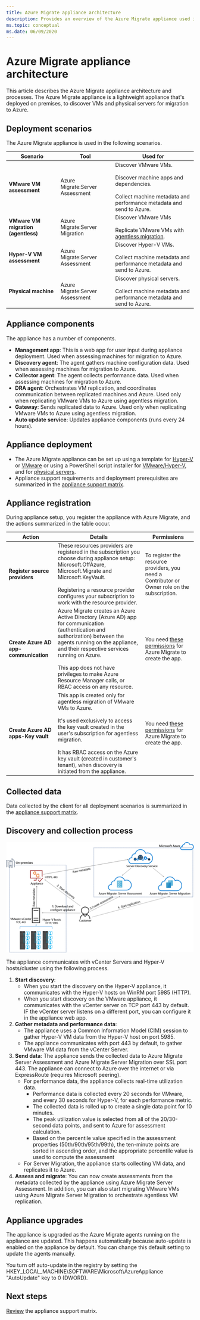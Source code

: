 ```yaml
---
title: Azure Migrate appliance architecture
description: Provides an overview of the Azure Migrate appliance used in server assessment and migration.
ms.topic: conceptual
ms.date: 06/09/2020
---
```



# Azure Migrate appliance architecture

This article describes the Azure Migrate appliance architecture and processes. The Azure Migrate appliance is a lightweight appliance that's deployed on premises, to discover VMs and physical servers for migration to Azure. 

## Deployment scenarios

The Azure Migrate appliance is used in the following scenarios.

**Scenario** | **Tool** | **Used for** 
--- | --- | ---
**VMware VM assessment** | Azure Migrate:Server Assessment | Discover VMware VMs.<br/><br/> Discover machine apps and dependencies.<br/><br/> Collect machine metadata and performance metadata and send to Azure.
**VMware VM migration (agentless)** | Azure Migrate:Server Migration | Discover VMware VMs<br/><br/>  Replicate VMware VMs with [agentless migration](server-migrate-overview.md).
**Hyper-V VM assessment** | Azure Migrate:Server Assessment | Discover Hyper-V VMs.<br/><br/> Collect machine metadata and performance metadata and send to Azure.
**Physical machine** |  Azure Migrate:Server Assessment |  Discover physical servers.<br/><br/> Collect machine metadata and performance metadata and send to Azure.

## Appliance components

The appliance has a number of components.

- **Management app**: This is a web app for user input during appliance deployment. Used when assessing machines for migration to Azure.
- **Discovery agent**: The agent gathers machine configuration data. Used when assessing machines for migration to Azure. 
- **Collector agent**: The agent collects performance data. Used when assessing machines for migration to Azure.
- **DRA agent**: Orchestrates VM replication, and coordinates communication between replicated machines and Azure. Used only when replicating VMware VMs to Azure using agentless migration.
- **Gateway**: Sends replicated data to Azure. Used only when replicating VMware VMs to Azure using agentless migration.
- **Auto update service**: Updates appliance components (runs every 24 hours).



## Appliance deployment

- The Azure Migrate appliance can be set up using a template for [Hyper-V](how-to-set-up-appliance-hyper-v.md) or [VMware](how-to-set-up-appliance-vmware.md) or using a PowerShell script installer for [VMware/Hyper-V](deploy-appliance-script.md), and for [physical servers](how-to-set-up-appliance-physical.md). 
- Appliance support requirements and deployment prerequisites are summarized in the [appliance support matrix](migrate-appliance.md).


## Appliance registration

During appliance setup, you register the appliance with Azure Migrate, and the actions summarized in the table occur.

**Action** | **Details** | **Permissions**
--- | --- | ---
**Register source providers** | These resources providers are registered in the subscription you choose during appliance setup: Microsoft.OffAzure, Microsoft.Migrate and Microsoft.KeyVault.<br/><br/> Registering a resource provider configures your subscription to work with the resource provider. | To register the resource providers, you need a Contributor or Owner role on the subscription.
**Create Azure AD app-communication** | Azure Migrate creates an Azure Active Directory (Azure AD) app for communication (authentication and authorization) between the agents running on the appliance, and their respective services running on Azure.<br/><br/> This app does not have privileges to make Azure Resource Manager calls, or RBAC access on any resource. | You need [these permissions](./tutorial-discover-vmware.md#prepare-an-azure-user-account) for Azure Migrate to create the app.
**Create Azure AD apps-Key vault** | This app is created only for agentless migration of VMware VMs to Azure.<br/><br/> It's used exclusively to access the key vault created in the user's subscription for agentless migration.<br/><br/> It has RBAC access on the Azure key vault (created in customer's tenant), when discovery is initiated from the appliance. | You need [these permissions](./tutorial-discover-vmware.md#prepare-an-azure-user-account) for Azure Migrate to create the app.



## Collected data

Data collected by the client for all deployment scenarios is summarized in the [appliance support matrix](migrate-appliance.md).

## Discovery and collection process

![Architecture](./media/migrate-appliance-architecture/architecture1.png)

The appliance communicates with vCenter Servers and Hyper-V hosts/cluster using the following process.

1. **Start discovery**:
    - When you start the discovery on the Hyper-V appliance, it communicates with the Hyper-V hosts on WinRM port 5985 (HTTP).
    - When you start discovery on the VMware appliance, it communicates with the vCenter server on TCP port 443 by default. IF the vCenter server listens on a different port, you can configure it in the appliance web app.
2. **Gather metadata and performance data**:
    - The appliance uses a Common Information Model (CIM) session to gather Hyper-V VM data from the Hyper-V host on port 5985.
    - The appliance communicates with port 443 by default, to gather VMware VM data from the vCenter Server.
3. **Send data**: The appliance sends the collected data to Azure Migrate Server Assessment and Azure Migrate Server Migration over SSL port 443. The appliance can connect to Azure over the internet or via ExpressRoute (requires Microsoft peering).
    - For performance data, the appliance collects real-time utilization data.
        - Performance data is collected every 20 seconds for VMware, and every 30 seconds for Hyper-V, for each performance metric.
        - The collected data is rolled up to create a single data point for 10 minutes.
        - The peak utilization value is selected from all of the 20/30-second data points, and sent to Azure for assessment calculation.
        - Based on the percentile value specified in the assessment properties (50th/90th/95th/99th), the ten-minute points are sorted in ascending order, and the appropriate percentile value is used to compute the assessment
    - For Server Migration, the appliance starts collecting VM data, and replicates it to Azure.
4. **Assess and migrate**: You can now create assessments from the metadata collected by the appliance using Azure Migrate Server Assessment. In addition, you can also start migrating VMware VMs using Azure Migrate Server Migration to orchestrate agentless VM replication.

## Appliance upgrades

The appliance is upgraded as the Azure Migrate agents running on the appliance are updated. This happens automatically because auto-update is enabled on the appliance by default. You can change this default setting to update the agents manually.

You turn off auto-update in the registry by setting the HKEY_LOCAL_MACHINE\SOFTWARE\Microsoft\AzureAppliance "AutoUpdate" key to 0 (DWORD).


## Next steps

[Review](migrate-appliance.md) the appliance support matrix.